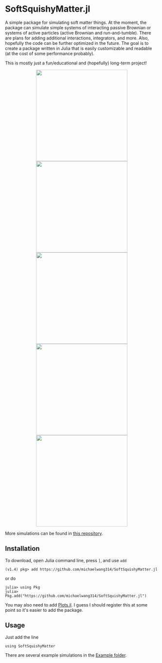 # SoftSquishyMatter.jl
A simple package for simulating soft matter things.  At the moment, the package can simulate simple systems of interacting passive Brownian or systems of active particles (active Brownian and run-and-tumble).  There are plans for adding additional interactions, integrators, and more.  Also, hopefully the code can be further optimized in the future.  The goal is to create a package written in Julia that is easily customizable and readable (at the cost of some performance probably).

This is mostly just a fun/educational and (hopefully) long-term project!

<p align="center">
  <img src="https://github.com/michaelwang314/simulation-storage/blob/master/Example_gifs/Example_LennardJonesFluid.gif" width="300" height="300">
  <img src="https://github.com/michaelwang314/simulation-storage/blob/master/Example_gifs/Example_TwoTemperature.gif" width="300" height="300">
  <img src="https://github.com/michaelwang314/simulation-storage/blob/master/Example_gifs/Example_PolyDispersed.gif" width="300" height="300">
  <img src="https://github.com/michaelwang314/simulation-storage/blob/master/Example_gifs/Example_RunAndTumble.gif" width="300" height="300">
  <img src="https://github.com/michaelwang314/simulation-storage/blob/master/Example_gifs/Example_RunAndTumbleFunnels.gif" width="300" height="300">
</p>

More simulations can be found in [this repository](https://github.com/michaelwang314/simulation-storage).

## Installation
To download, open Julia command line, press `]`, and use `add`
```
(v1.4) pkg> add https://github.com/michaelwang314/SoftSquishyMatter.jl
```
or do
```
julia> using Pkg
julia> Pkg.add("https://github.com/michaelwang314/SoftSquishyMatter.jl")
```
You may also need to add [Plots.jl](http://docs.juliaplots.org/latest/).  I guess I should register this at some point so it's easier to add the package.

## Usage
Just add the line
```
using SoftSquishyMatter
```
There are several example simulations in the [Example folder](https://github.com/michaelwang314/SoftSquishyMatter.jl/tree/master/Examples).
